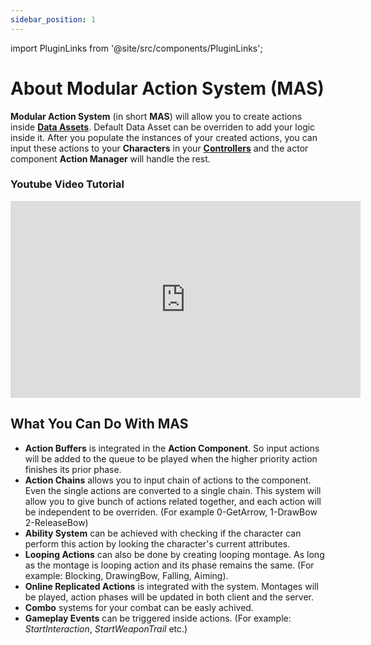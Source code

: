```yaml
---
sidebar_position: 1
---
```


import PluginLinks from '@site/src/components/PluginLinks';

# About Modular Action System (MAS)

<PluginLinks pluginId="ModularActionSystem" />

**Modular Action System** (in short **MAS**) will allow you to create actions inside **[Data Assets](https://docs.unrealengine.com/5.2/en-US/data-assets-in-unreal-engine/)**. Default Data Asset can be overriden to add your logic inside it. After you populate the instances of your created actions, you can input these actions to your **Characters** in your  **[Controllers](https://docs.unrealengine.com/5.2/en-US/data-assets-in-unreal-engine/)** and the actor component **Action Manager** will handle the rest.

### Youtube Video Tutorial

<iframe width="560" height="315" src="https://www.youtube.com/embed/-XQRBBMxkSM" frameborder="0" allow="accelerometer; autoplay; clipboard-write; encrypted-media; gyroscope; picture-in-picture" allowfullscreen></iframe>

## What You Can Do With MAS 

- **Action Buffers** is integrated in the **Action Component**. So input actions will be added to the queue to be played when the higher priority action finishes its prior phase.
- **Action Chains** allows you to input chain of actions to the component. Even the single actions are converted to a single chain. This system will allow you to give bunch of actions related together, and each action will be independent to be overriden.
(For example 0-GetArrow, 1-DrawBow 2-ReleaseBow)
- **Ability System** can be achieved with checking if the character can perform this action by looking the character's current attributes.
- **Looping Actions** can also be done by creating looping montage. As long as the montage is looping action and its phase remains the same. (For example: Blocking, DrawingBow, Falling, Aiming).
- **Online Replicated Actions** is integrated with the system. Montages will be played, action phases will be updated in both client and the server.
- **Combo** systems for your combat can be easly achived.
- **Gameplay Events** can be triggered inside actions. (For example: *StartInteraction*, *StartWeaponTrail* etc.)
